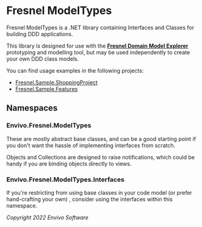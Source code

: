 # Fresnel ModelTypes

Fresnel ModelTypes is a .NET library containing Interfaces and Classes for building DDD applications.

This library is designed for use with the [**Fresnel Domain Model Explorer**](https://github.com/Envivo-Software/Envivo.Fresnel) prototyping and modelling tool,
but may be used independently to create your own DDD class models.

You can find usage examples in the following projects:
- [Fresnel.Sample.ShoppingProject](https://github.com/Envivo-Software/Fresnel.Sample.ShoppingProject)
- [Fresnel.Sample.Features](https://github.com/Envivo-Software/Fresnel.Sample.Features)

## Namespaces

### Envivo.Fresnel.ModelTypes

These are mostly abstract base classes, and can be a good starting point if you don't want the hassle of implementing interfaces from scratch.

Objects and Collections are designed to raise notifications, which could be handy if you are binding objects directly to views.

### Envivo.Fresnel.ModelTypes.Interfaces

If you're restricting from using base classes in your code model (or prefer hand-crafting your own)	, consider using the interfaces within this namespace.

*Copyright 2022 Envivo Software*